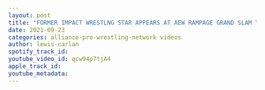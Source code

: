 ```yaml
---
layout: post
title: "FORMER IMPACT WRESTLNG STAR APPEARS AT AEW RAMPAGE GRAND SLAM TAPINGS!"
date: 2021-09-23
categories: alliance-pro-wrestling-network videos
author: lewis-carlan
spotify_track_id: 
youtube_video_id: qcw94p7tjA4
apple_track_id: 
youtube_metadata: 
---
```

